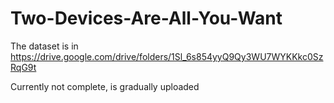 # Two-Devices-Are-All-You-Want

The dataset is in https://drive.google.com/drive/folders/1Sl_6s854yyQ9Qy3WU7WYKKkc0SzRqG9t

Currently not complete, is gradually uploaded
